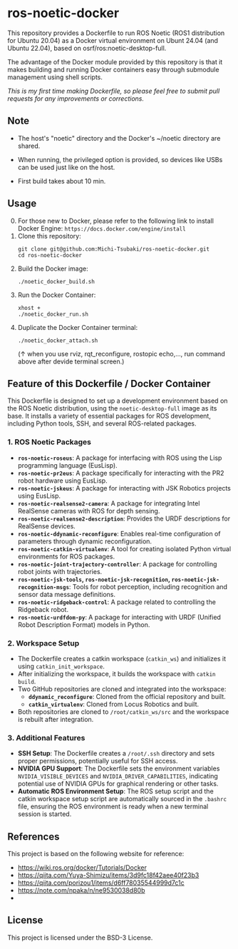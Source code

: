 # ros-noetic-docker
This repository provides a Dockerfile to run ROS Noetic (ROS1 distribution for Ubuntu 20.04) as a Docker virtual environment on Ubunt 24.04 (and Ubuntu 22.04), based on osrf/ros:noetic-desktop-full.

The advantage of the Docker module provided by this repository is that it makes building and running Docker containers easy through submodule management using shell scripts.

*This is my first time making Dockerfile, so please feel free to submit pull requests for any improvements or corrections.*

## Note
- The host's "noetic" directory and the Docker's ~/noetic directory are shared.

- When running, the privileged option is provided, so devices like USBs can be used just like on the host.

- First build takes about 10 min.

## Usage
0. For those new to Docker, please refer to the following link to install Docker Engine:
   `https://docs.docker.com/engine/install`
1. Clone this repository:
   ```
   git clone git@github.com:Michi-Tsubaki/ros-noetic-docker.git
   cd ros-noetic-docker
   ```
2. Build the Docker image:
   ```
   ./noetic_docker_build.sh
   ```
3. Run the Docker Container:
   ```
   xhost +
   ./noetic_docker_run.sh
   ```
4. Duplicate the Docker Container terminal:
   ```
   ./noetic_docker_attach.sh
   ```
    (↑ when you use rviz, rqt_reconfigure, rostopic echo,..., run command above after devide terminal screen.)

## Feature of this Dockerfile / Docker Container
This Dockerfile is designed to set up a development environment based on the ROS Noetic distribution, using the `noetic-desktop-full` image as its base. It installs a variety of essential packages for ROS development, including Python tools, SSH, and several ROS-related packages.

### 1. ROS Noetic Packages
- **`ros-noetic-roseus`**: A package for interfacing with ROS using the Lisp programming language (EusLisp).
- **`ros-noetic-pr2eus`**: A package specifically for interacting with the PR2 robot hardware using EusLisp.
- **`ros-noetic-jskeus`**: A package for interacting with JSK Robotics projects using EusLisp.
- **`ros-noetic-realsense2-camera`**: A package for integrating Intel RealSense cameras with ROS for depth sensing.
- **`ros-noetic-realsense2-description`**: Provides the URDF descriptions for RealSense devices.
- **`ros-noetic-ddynamic-reconfigure`**: Enables real-time configuration of parameters through dynamic reconfiguration.
- **`ros-noetic-catkin-virtualenv`**: A tool for creating isolated Python virtual environments for ROS packages.
- **`ros-noetic-joint-trajectory-controller`**: A package for controlling robot joints with trajectories.
- **`ros-noetic-jsk-tools`, `ros-noetic-jsk-recognition`, `ros-noetic-jsk-recognition-msgs`**: Tools for robot perception, including recognition and sensor data message definitions.
- **`ros-noetic-ridgeback-control`**: A package related to controlling the Ridgeback robot.
- **`ros-noetic-urdfdom-py`**: A package for interacting with URDF (Unified Robot Description Format) models in Python.

### 2. Workspace Setup
- The Dockerfile creates a catkin workspace (`catkin_ws`) and initializes it using `catkin_init_workspace`.
- After initializing the workspace, it builds the workspace with `catkin build`.
- Two GitHub repositories are cloned and integrated into the workspace:
  - **`ddynamic_reconfigure`**: Cloned from the official repository and built.
  - **`catkin_virtualenv`**: Cloned from Locus Robotics and built.
- Both repositories are cloned to `/root/catkin_ws/src` and the workspace is rebuilt after integration.

### 3. Additional Features
- **SSH Setup**: The Dockerfile creates a `/root/.ssh` directory and sets proper permissions, potentially useful for SSH access.
- **NVIDIA GPU Support**: The Dockerfile sets the environment variables `NVIDIA_VISIBLE_DEVICES` and `NVIDIA_DRIVER_CAPABILITIES`, indicating potential use of NVIDIA GPUs for graphical rendering or other tasks.
- **Automatic ROS Environment Setup**: The ROS setup script and the catkin workspace setup script are automatically sourced in the `.bashrc` file, ensuring the ROS environment is ready when a new terminal session is started.

## References
This project is based on the following website for reference:
- https://wiki.ros.org/docker/Tutorials/Docker
- https://qiita.com/Yuya-Shimizu/items/3d9fc18f42aee40f23b3
- https://qiita.com/porizou1/items/d6ff78035544999d7c1c
- https://note.com/npaka/n/ne9530038d80b
- 

## License

This project is licensed under the BSD-3 License.
